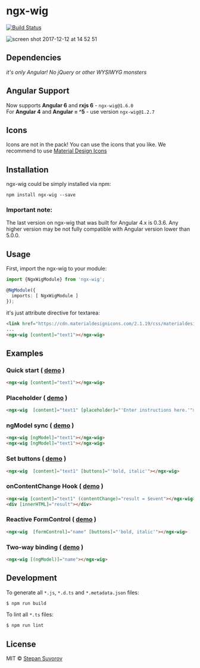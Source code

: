 ngx-wig
=====

[![Build Status](https://travis-ci.org/stevermeister/ngx-wig.svg?branch=master)](https://travis-ci.org/stevermeister/ngx-wig)

![screen shot 2017-12-12 at 14 52 51](https://user-images.githubusercontent.com/1526680/33888069-37bde1f0-df4c-11e7-993e-d48ffe0fffbf.png)

## Dependencies

*it's only Angular! No jQuery or other WYSIWYG monsters*


## Angular Support

Now supports **Angular 6** and **rxjs 6** - `ngx-wig@1.6.0`  
For **Angular 4** and **Angular = ^5** - use version `ngx-wig@1.2.7`  


## Icons

Icons are not in the pack!
You can use the icons that you like.
We recommend to use [Material Design Icons](https://cdn.materialdesignicons.com/2.1.19/css/materialdesignicons.min.css)


## Installation

ngx-wig could be simply installed via npm:

    npm install ngx-wig --save

### Important note:

The last version on ngx-wig that was built for Angular 4.x is 0.3.6.
Any higher version may be not fully compatible with Angular version lower than 5.0.0.


## Usage

First, import the ngx-wig to your module:

```typescript
import {NgxWigModule} from 'ngx-wig';

@NgModule({
  imports: [ NgxWigModule ]
});
```

it's just attribute directive for textarea:

```html
<link href="https://cdn.materialdesignicons.com/2.1.19/css/materialdesignicons.min.css" rel="stylesheet" />
...
<ngx-wig [content]="text1"></ngx-wig>
```

## Examples

### Quick start ( [demo](https://stackblitz.com/edit/angular-2uzcl1?file=app/app.component.html) )

```html
<ngx-wig [content]="text1"></ngx-wig>
```

### Placeholder  ( [demo](https://stackblitz.com/edit/angular-hzfneh?file=app/app.component.html) )

```html
<ngx-wig  [content]="text1" [placeholder]="'Enter instructions here.'"></ngx-wig>
```

### ngModel sync ( [demo](https://stackblitz.com/edit/ngx-wig-2-way-binding-choit3?file=app%2Fapp.component.html) )

```html
<ngx-wig [ngModel]="text1"></ngx-wig>
<ngx-wig [ngModel]="text1"></ngx-wig>
```

### Set buttons ( [demo](https://stackblitz.com/edit/angular-y5b6bz?file=app/app.component.html) )

```html
<ngx-wig  [content]="text1" [buttons]="'bold, italic'"></ngx-wig>
```

### onContentChange Hook  ( [demo](https://stackblitz.com/edit/angular-adxhiw?file=app/app.component.ts) )

```html
<ngx-wig [content]="text1" (contentChange)="result = $event"></ngx-wig>
<div [innerHTML]="result"></div>
```

### Reactive FormControl ( [demo](https://stackblitz.com/edit/angular-srbxem?file=app/app.component.html) )

```html
<ngx-wig  [formControl]="name" [buttons]="'bold, italic'"></ngx-wig>
```

### Two-way binding ( [demo](https://stackblitz.com/edit/ngx-wig-2-way-binding) )

```html
<ngx-wig [(ngModel)]="name"></ngx-wig>
```



## Development

To generate all `*.js`, `*.d.ts` and `*.metadata.json` files:

```bash
$ npm run build
```

To lint all `*.ts` files:

```bash
$ npm run lint
```

## License

MIT © [Stepan Suvorov](https://github.com/stevermeister)